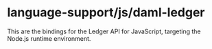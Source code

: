 # language-support/js/daml-ledger

This are the bindings for the Ledger API for JavaScript, targeting the Node.js runtime environment.

